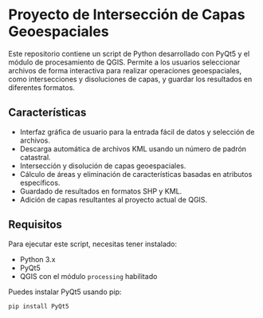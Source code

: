 # Proyecto de Intersección de Capas Geoespaciales

Este repositorio contiene un script de Python desarrollado con PyQt5 y el módulo de procesamiento de QGIS. Permite a los usuarios seleccionar archivos de forma interactiva para realizar operaciones geoespaciales, como intersecciones y disoluciones de capas, y guardar los resultados en diferentes formatos.

## Características

- Interfaz gráfica de usuario para la entrada fácil de datos y selección de archivos.
- Descarga automática de archivos KML usando un número de padrón catastral.
- Intersección y disolución de capas geoespaciales.
- Cálculo de áreas y eliminación de características basadas en atributos específicos.
- Guardado de resultados en formatos SHP y KML.
- Adición de capas resultantes al proyecto actual de QGIS.

## Requisitos

Para ejecutar este script, necesitas tener instalado:

- Python 3.x
- PyQt5
- QGIS con el módulo `processing` habilitado

Puedes instalar PyQt5 usando pip:

```bash
pip install PyQt5
